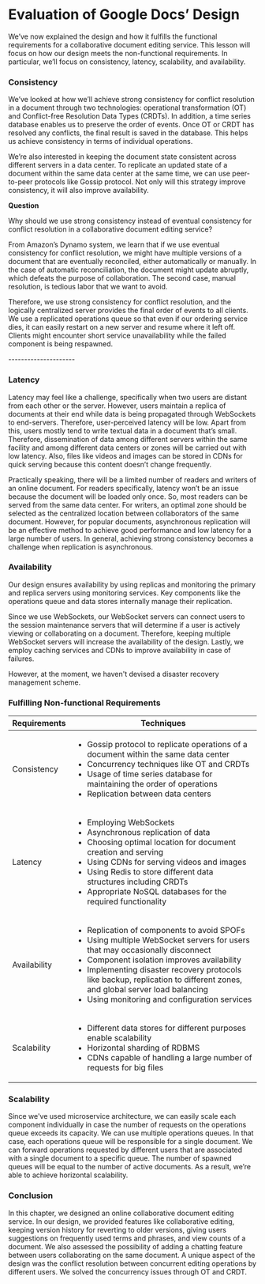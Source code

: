 # Evaluation of Google Docs’ Design

We’ve now explained the design and how it fulfills the functional requirements for a collaborative document editing service. This lesson will focus on how our design meets the non-functional requirements. In particular, we’ll focus on consistency, latency, scalability, and availability.

### Consistency <a href="#consistency-0" id="consistency-0"></a>

We’ve looked at how we’ll achieve strong consistency for conflict resolution in a document through two technologies: operational transformation (OT) and Conflict-free Resolution Data Types (CRDTs). In addition, a time series database enables us to preserve the order of events. Once OT or CRDT has resolved any conflicts, the final result is saved in the database. This helps us achieve consistency in terms of individual operations.

We’re also interested in keeping the document state consistent across different servers in a data center. To replicate an updated state of a document within the same data center at the same time, we can use peer-to-peer protocols like Gossip protocol. Not only will this strategy improve consistency, it will also improve availability.

**Question**

Why should we use strong consistency instead of eventual consistency for conflict resolution in a collaborative document editing service?

From Amazon’s Dynamo system, we learn that if we use eventual consistency for conflict resolution, we might have multiple versions of a document that are eventually reconciled, either automatically or manually. In the case of automatic reconciliation, the document might update abruptly, which defeats the purpose of collaboration. The second case, manual resolution, is tedious labor that we want to avoid.

Therefore, we use strong consistency for conflict resolution, and the logically centralized server provides the final order of events to all clients. We use a replicated operations queue so that even if our ordering service dies, it can easily restart on a new server and resume where it left off. Clients might encounter short service unavailability while the failed component is being respawned.

\---------------------

### Latency <a href="#latency-0" id="latency-0"></a>

Latency may feel like a challenge, specifically when two users are distant from each other or the server. However, users maintain a replica of documents at their end while data is being propagated through WebSockets to end-servers. Therefore, user-perceived latency will be low. Apart from this, users mostly tend to write textual data in a document that’s small. Therefore, dissemination of data among different servers within the same facility and among different data centers or zones will be carried out with low latency. Also, files like videos and images can be stored in CDNs for quick serving because this content doesn’t change frequently.

Practically speaking, there will be a limited number of readers and writers of an online document. For readers specifically, latency won’t be an issue because the document will be loaded only once. So, most readers can be served from the same data center. For writers, an optimal zone should be selected as the centralized location between collaborators of the same document. However, for popular documents, asynchronous replication will be an effective method to achieve good performance and low latency for a large number of users. In general, achieving strong consistency becomes a challenge when replication is asynchronous.

### Availability <a href="#availability-0" id="availability-0"></a>

Our design ensures availability by using replicas and monitoring the primary and replica servers using monitoring services. Key components like the operations queue and data stores internally manage their replication.

Since we use WebSockets, our WebSocket servers can connect users to the session maintenance servers that will determine if a user is actively viewing or collaborating on a document. Therefore, keeping multiple WebSocket servers will increase the availability of the design. Lastly, we employ caching services and CDNs to improve availability in case of failures.

However, at the moment, we haven't devised a disaster recovery management scheme.

### Fulfilling Non-functional Requirements

| **Requirements** | **Techniques**                                                                                                                                                                                                                                                                                                                                                                      |
| ---------------- | ----------------------------------------------------------------------------------------------------------------------------------------------------------------------------------------------------------------------------------------------------------------------------------------------------------------------------------------------------------------------------------- |
| Consistency      | <ul><li>Gossip protocol to replicate operations of a document within the same data center</li><li>Concurrency techniques like OT and CRDTs</li><li>Usage of time series database for maintaining the order of operations</li><li>Replication between data centers</li></ul>                                                                                                         |
| Latency          | <ul><li>Employing WebSockets</li><li>Asynchronous replication of data</li><li>Choosing optimal location for document creation and serving</li><li>Using CDNs for serving videos and images</li><li>Using Redis to store different data structures including CRDTs</li><li>Appropriate NoSQL databases for the required functionality</li></ul>                                      |
| Availability     | <ul><li>Replication of components to avoid SPOFs</li><li>Using multiple WebSocket servers for users that may occasionally disconnect</li><li>Component isolation improves availability</li><li>Implementing disaster recovery protocols like backup, replication to different zones, and global server load balancing</li><li>Using monitoring and configuration services</li></ul> |
| Scalability      | <ul><li>Different data stores for different purposes enable scalability</li><li>Horizontal sharding of RDBMS</li><li>CDNs capable of handling a large number of requests for big files</li></ul>                                                                                                                                                                                    |

### Scalability <a href="#scalability-0" id="scalability-0"></a>

Since we've used microservice architecture, we can easily scale each component individually in case the number of requests on the operations queue exceeds its capacity. We can use multiple operations queues. In that case, each operations queue will be responsible for a single document. We can forward operations requested by different users that are associated with a single document to a specific queue. The number of spawned queues will be equal to the number of active documents. As a result, we’re able to achieve horizontal scalability.

### Conclusion <a href="#conclusion-1" id="conclusion-1"></a>

In this chapter, we designed an online collaborative document editing service. In our design, we provided features like collaborative editing, keeping version history for reverting to older versions, giving users suggestions on frequently used terms and phrases, and view counts of a document. We also assessed the possibility of adding a chatting feature between users collaborating on the same document. A unique aspect of the design was the conflict resolution between concurrent editing operations by different users. We solved the concurrency issues through OT and CRDT.

